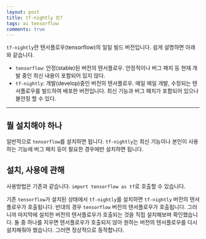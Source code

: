 ```yaml
---
layout: post
title: tf-nightly 란?
tags: ai tensorflow
comments: true
---
```


`tf-nightly`란 텐서플로우(tensorflow)의 일일 빌드 버전입니다. 쉽게 설명하면 아래와 같습니다.

-   `tensorflow`: 안정(stable)된 버전의 텐서플로우. 안정적이나 버그 패치 등 현재 개발 중인 최신 내용이 포함되어 있지 않다.
-   `tf-nightly`: 개발(develop)중인 버전의 텐서플로우. 매일 매일 개발, 수정되는 텐서플로우를 빌드하여 배포한 버전입니다. 최신 기능과 버그 패치가 포함되어 있으나 불안정 할 수 있다.

---

## 뭘 설치해야 하나

일반적으로 `tensorflow`를 설치하면 됩니다. `tf-nightly`는 최신 기능이나 본인이 사용하는 기능에 버그 패치 등이 필요한 경우에만 설치하면 됩니다.

## 설치, 사용에 관해

사용방법은 기존과 같습니다. `import tensorflow as tf`로 호출할 수 있습니다.

기존 `tensorflow`가 설치된 상태에서 `tf-nightly`를 설치하면 `tf-nightly` 버전의 텐서플로우가 호출됩니다. 반대의 경우 `tensorflow` 버전의 텐서플로우가 호출됩니다. 그러니까 마지막에 설치한 버전의 텐서플로우가 호출되는 것을 직접 설치해보며 확인했습니다. 둘 중 하나를 지우면 텐서플로우가 호출되지 않아 원하는 버전의 텐서플로우를 다시 설치해줘야 했습니다. 그러면 정상적으로 동작합니다.
